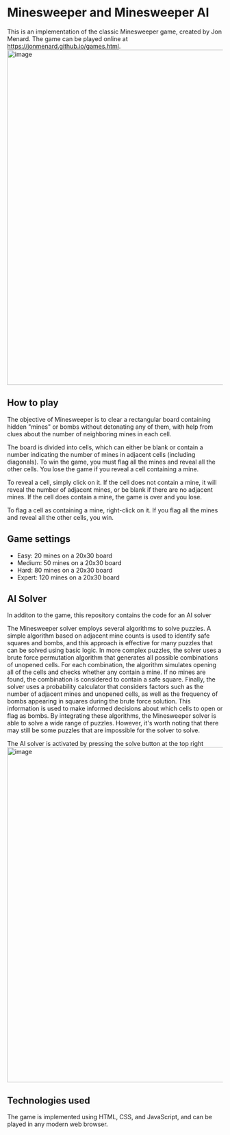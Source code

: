 # Minesweeper and Minesweeper AI

This is an implementation of the classic Minesweeper game, created by Jon Menard. The game can be played online at https://jonmenard.github.io/games.html.
<img width="783" alt="image" src="https://user-images.githubusercontent.com/55707155/219266447-41997019-730b-4a46-ba3b-466c6e304d45.png">

## How to play

The objective of Minesweeper is to clear a rectangular board containing hidden "mines" or bombs without detonating any of them, with help from clues about the number of neighboring mines in each cell.

The board is divided into cells, which can either be blank or contain a number indicating the number of mines in adjacent cells (including diagonals). To win the game, you must flag all the mines and reveal all the other cells. You lose the game if you reveal a cell containing a mine.

To reveal a cell, simply click on it. If the cell does not contain a mine, it will reveal the number of adjacent mines, or be blank if there are no adjacent mines. If the cell does contain a mine, the game is over and you lose.

To flag a cell as containing a mine, right-click on it. If you flag all the mines and reveal all the other cells, you win.

## Game settings

* Easy: 20 mines on a 20x30 board
* Medium: 50 mines on a 20x30 board
* Hard: 80 mines on a 20x30 board
* Expert: 120 mines on a 20x30 board

## AI Solver

In additon to the game, this repository contains the code for an AI solver 


The Minesweeper solver employs several algorithms to solve puzzles. A simple algorithm based on adjacent mine counts is used to identify safe squares and bombs, and this approach is effective for many puzzles that can be solved using basic logic. In more complex puzzles, the solver uses a brute force permutation algorithm that generates all possible combinations of unopened cells. For each combination, the algorithm simulates opening all of the cells and checks whether any contain a mine. If no mines are found, the combination is considered to contain a safe square. Finally, the solver uses a probability calculator that considers factors such as the number of adjacent mines and unopened cells, as well as the frequency of bombs appearing in squares during the brute force solution. This information is used to make informed decisions about which cells to open or flag as bombs. By integrating these algorithms, the Minesweeper solver is able to solve a wide range of puzzles. However, it's worth noting that there may still be some puzzles that are impossible for the solver to solve.

The AI solver is activated by pressing the solve button at the top right
<img width="783" alt="image" src="https://user-images.githubusercontent.com/55707155/219266702-894e8605-12b8-47e9-a3c5-28f008936f6f.png">


## Technologies used
The game is implemented using HTML, CSS, and JavaScript, and can be played in any modern web browser.

 
